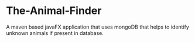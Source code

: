 # The-Animal-Finder
A maven based javaFX application that uses mongoDB that helps to identify unknown animals if present in database.
